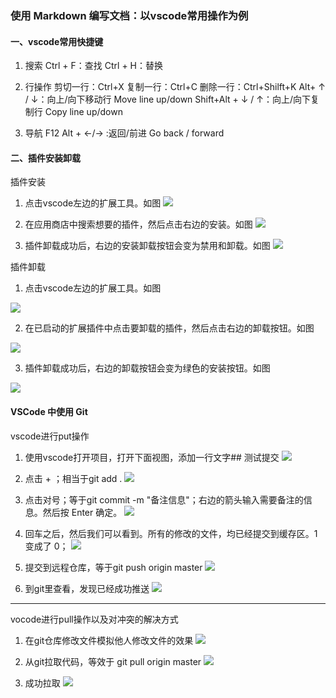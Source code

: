 ### 使用 Markdown 编写文档：以vscode常用操作为例 
#### 一、vscode常用快捷键

1. 搜索
Ctrl + F：查找
Ctrl + H：替换

2. 行操作
剪切一行：Ctrl+X
复制一行：Ctrl+C
删除一行：Ctrl+Shilft+K
Alt+ ↑ / ↓：向上/向下移动行 Move line up/down
Shift+Alt + ↓ / ↑：向上/向下复制行 Copy line up/down

3. 导航
F12
Alt + ←/→  :返回/前进 Go back / forward
#### 二、插件安装卸载
插件安装
1. 点击vscode左边的扩展工具。如图
![](https://work.mafengshe.com/static/upload/article/pic1633875120693.jpg)

2. 在应用商店中搜索想要的插件，然后点击右边的安装。如图
![](https://work.mafengshe.com/static/upload/article/pic1633875177585.jpg)

3. 插件卸载成功后，右边的安装卸载按钮会变为禁用和卸载。如图
![](https://work.mafengshe.com/static/upload/article/pic1633875206422.jpg)

插件卸载
1. 点击vscode左边的扩展工具。如图

![](https://work.mafengshe.com/static/upload/article/pic1633874790271.jpg)

2. 在已启动的扩展插件中点击要卸载的插件，然后点击右边的卸载按钮。如图

![](https://work.mafengshe.com/static/upload/article/pic1633874851841.jpg)

3. 插件卸载成功后，右边的卸载按钮会变为绿色的安装按钮。如图

![](https://work.mafengshe.com/static/upload/article/pic1633874856692.jpg)

#### VSCode 中使用 Git
vscode进行put操作
1. 使用vscode打开项目，打开下面视图，添加一行文字## 测试提交
![](https://work.mafengshe.com/static/upload/article/pic1633875658588.jpg)

2. 点击 + ；相当于git add .
![](https://work.mafengshe.com/static/upload/article/pic1633875758592.jpg)

3. 点击对号；等于git commit -m "备注信息"；右边的箭头输入需要备注的信息。然后按 Enter 确定。
![](https://work.mafengshe.com/static/upload/article/pic1633875803891.jpg)

4. 回车之后，然后我们可以看到。所有的修改的文件，均已经提交到缓存区。1变成了 0；
![](https://work.mafengshe.com/static/upload/article/pic1633875842509.jpg)

5. 提交到远程仓库，等于git push origin master
![](https://work.mafengshe.com/static/upload/article/pic1633876247989.jpg)

6. 到git里查看，发现已经成功推送
![](https://work.mafengshe.com/static/upload/article/pic1633876331687.jpg)
---
vocode进行pull操作以及对冲突的解决方式

1. 在git仓库修改文件模拟他人修改文件的效果
![](https://work.mafengshe.com/static/upload/article/pic1633877127298.jpg)

2. 从git拉取代码，等效于 git pull origin master
![](https://work.mafengshe.com/static/upload/article/pic1633877169270.jpg)

3. 成功拉取
![](https://work.mafengshe.com/static/upload/article/pic1633877552352.jpg)
